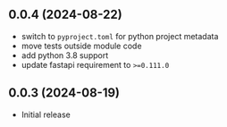 
## 0.0.4 (2024-08-22)

* switch to `pyproject.toml` for python project metadata
* move tests outside module code
* add python 3.8 support
* update fastapi requirement to `>=0.111.0`

## 0.0.3 (2024-08-19)

* Initial release
